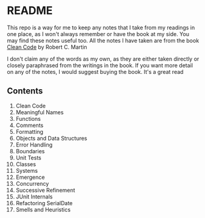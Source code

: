 README
======

This repo is a way for me to keep any notes that I take from my readings
in one place, as I won't always remember or have the book at my side.
You may find these notes useful too. All the notes I have taken are from
the book [Clean
Code](https://www.amazon.com/Clean-Code-Handbook-Software-Craftsmanship/dp/0132350882) by Robert C. Martin

I don't claim any of the words as my own, as they are either taken
directly or closely paraphrased from the writings in the book. If you
want more detail on any of the notes, I would suggest buying the book.
It's a great read

Contents
--------
1. Clean Code
2. Meaningful Names
3. Functions
4. Comments
5. Formatting
6. Objects and Data Structures
7. Error Handling
8. Boundaries
9. Unit Tests
10. Classes
11. Systems
12. Emergence
13. Concurrency
14. Successive Refinement
15. JUnit Internals
16. Refactoring SerialDate
17. Smells and Heuristics
